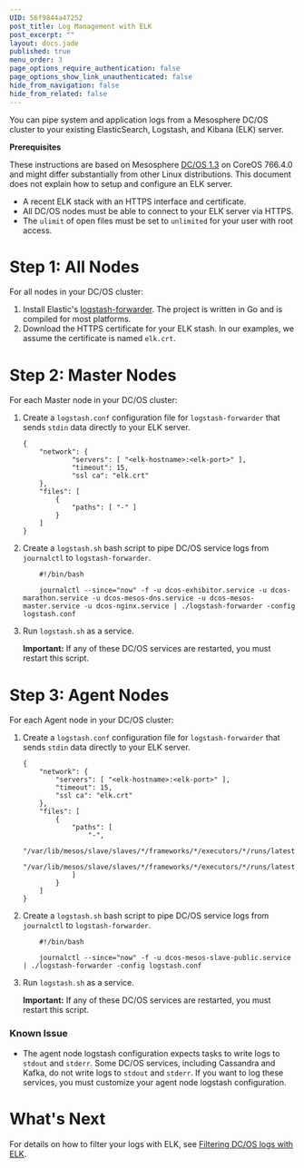 ```yaml
---
UID: 56f9844a47252
post_title: Log Management with ELK
post_excerpt: ""
layout: docs.jade
published: true
menu_order: 3
page_options_require_authentication: false
page_options_show_link_unauthenticated: false
hide_from_navigation: false
hide_from_related: false
---
```

You can pipe system and application logs from a Mesosphere DC/OS cluster to your existing ElasticSearch, Logstash, and Kibana (ELK) server.

**Prerequisites**

These instructions are based on Mesosphere [DC/OS 1.3][1] on CoreOS 766.4.0 and might differ substantially from other Linux distributions. This document does not explain how to setup and configure an ELK server.

*   A recent ELK stack with an HTTPS interface and certificate.
*   All DC/OS nodes must be able to connect to your ELK server via HTTPS.
*   The `ulimit` of open files must be set to `unlimited` for your user with root access.

# <a name="all"></a>Step 1: All Nodes

For all nodes in your DC/OS cluster:

1.  Install Elastic's [logstash-forwarder][2]. The project is written in Go and is compiled for most platforms.
2.  Download the HTTPS certificate for your ELK stash. In our examples, we assume the certificate is named `elk.crt`.

# <a name="master"></a>Step 2: Master Nodes

For each Master node in your DC/OS cluster:

1.  Create a `logstash.conf` configuration file for `logstash-forwarder` that sends `stdin` data directly to your ELK server.
    
        {
            "network": {
                    "servers": [ "<elk-hostname>:<elk-port>" ],
                    "timeout": 15,
                    "ssl ca": "elk.crt"
            },
            "files": [
                {
                    "paths": [ "-" ]
                }
            ]
        }
        

2.  Create a `logstash.sh` bash script to pipe DC/OS service logs from `journalctl` to `logstash-forwarder`.
    
            #!/bin/bash
        
            journalctl --since="now" -f -u dcos-exhibitor.service -u dcos-marathon.service -u dcos-mesos-dns.service -u dcos-mesos-master.service -u dcos-nginx.service | ./logstash-forwarder -config logstash.conf
        

3.  Run `logstash.sh` as a service.
    
    **Important:** If any of these DC/OS services are restarted, you must restart this script.

# <a name="agent"></a>Step 3: Agent Nodes

For each Agent node in your DC/OS cluster:

1.  Create a `logstash.conf` configuration file for `logstash-forwarder` that sends `stdin` data directly to your ELK server.
    
        {
            "network": {
                "servers": [ "<elk-hostname>:<elk-port>" ],
                "timeout": 15,
                "ssl ca": "elk.crt"
            },
            "files": [
                {
                    "paths": [
                        "-",
                        "/var/lib/mesos/slave/slaves/*/frameworks/*/executors/*/runs/latest/stdout",
                        "/var/lib/mesos/slave/slaves/*/frameworks/*/executors/*/runs/latest/stderr"
                    ]
                }
            ]
        }
        

2.  Create a `logstash.sh` bash script to pipe DC/OS service logs from `journalctl` to `logstash-forwarder`.
    
            #!/bin/bash
        
            journalctl --since="now" -f -u dcos-mesos-slave-public.service  | ./logstash-forwarder -config logstash.conf
        

3.  Run `logstash.sh` as a service.
    
    **Important:** If any of these DC/OS services are restarted, you must restart this script.

### Known Issue

*   The agent node logstash configuration expects tasks to write logs to `stdout` and `stderr`. Some DC/OS services, including Cassandra and Kafka, do not write logs to `stdout` and `stderr`. If you want to log these services, you must customize your agent node logstash configuration.

# What's Next

For details on how to filter your logs with ELK, see [Filtering DC/OS logs with ELK][3].

 [1]: /administration/release-notes/community-edition/1-3/
 [2]: https://github.com/elastic/logstash-forwarder
 [3]: /administration/logging/filter-elk/
